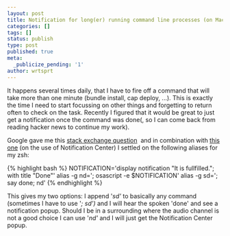 ```yaml
---
layout: post
title: Notification for long(er) running command line processes (on Mac OS X)
categories: []
tags: []
status: publish
type: post
published: true
meta:
  _publicize_pending: '1'
author: wrtsprt
---
```


It happens several times daily, that I have to fire off a command that will take more than one
minute (bundle install, cap deploy, ...). This is exactly the time I need to start focussing
on other things and forgetting to return often to check on the task. Recently I figured that it
would be great to just get a notification once the command was done(, so I can come back from
reading hacker news to continue my work).</p>

Google gave me this <a title="Notification when commands are done" href="http://apple.stackexchange.com/questions/9412/how-to-get-a-notification-when-my-commands-are-done">stack exchange question</a> 
and in combination with <a title="Notification centre from apple script" href="http://apple.stackexchange.com/questions/57412/how-can-i-trigger-a-notification-center-notification-from-an-applescript-or-shel">this one</a>
(on the use of Notification Center) I settled on the following aliases for my zsh:

{% highlight bash %}
NOTIFICATION='display notification "It is fullfilled."; with title "Done"'
alias -g nd='; osascript -e $NOTIFICATION'
alias -g sd='; say done; nd'
{% endhighlight %}


This gives my two options: I append '<em>sd' </em>to basically any command (sometimes I have to use '<em>; sd') </em>and I will hear the spoken 'done' and see a notification popup. Should I be in a surrounding where the audio channel is not a good choice I can use '<em>nd'</em> and I will just get the Notification Center popup.
